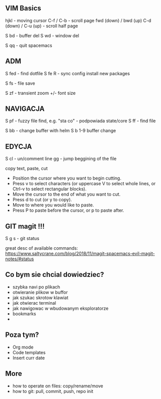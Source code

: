 VIM Basics
---

hjkl - moving cursor
C-f / C-b - scroll page fwd (down) / bwd (up)
C-d (down) / C-u (up) - scroll half page


S bd - buffer del
S wd - window del

S qq - quit spacemacs


ADM
---
S fed - find dotfile
S fe R - sync config install new packages

S fs - file save

S zf - transient zoom +/- font size


NAVIGACJA
---
S pf - fuzzy file find, e.g. "sta co" - podpowiada state/core
S ff - find file

S bb - change buffer with helm
S b 1-9 buffer change


EDYCJA
---
S cl - un/comment line
gg - jump beggining of the file

copy text, paste, cut

- Position the cursor where you want to begin cutting.
- Press v to select characters (or uppercase V to select whole lines, or Ctrl-v to select rectangular blocks).
- Move the cursor to the end of what you want to cut.
- Press d to cut (or y to copy).
- Move to where you would like to paste.
- Press P to paste before the cursor, or p to paste after.



GIT magit !!!
---
S g s - git status

 great desc of available commands: https://www.saltycrane.com/blog/2018/11/magit-spacemacs-evil-magit-notes/#status


Co bym sie chcial dowiedziec?
---

- szybka navi po plikach
- otwieranie plikow w buffor
- jak szukac skrotow klawiat
- jak otwierac terminal
- jak nawigowac w wbudowanym eksploratorze
- bookmarks
-

Poza tym?
---
- Org mode
- Code templates
- Insert curr date

More
---
- how to operate on files: copy/rename/move
- how to git: pull, commit, push, repo init
